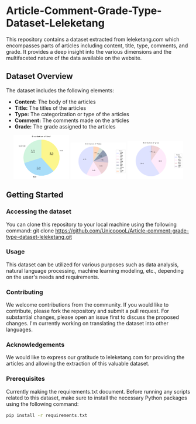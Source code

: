 # Article-Comment-Grade-Type-Dataset-Leleketang

This repository contains a dataset extracted from leleketang.com which encompasses parts of articles including content, title, type, comments, and grade. It provides a deep insight into the various dimensions and the multifaceted nature of the data available on the website.

## Dataset Overview

The dataset includes the following elements:

- **Content:** The body of the articles
- **Title:** The titles of the articles
- **Type:** The categorization or type of the articles
- **Comment:** The comments made on the articles
- **Grade:** The grade assigned to the articles

<p align="center">
  <img src="https://github.com/UnicooooL/Article-comment-grade-type-dataset-leleketang/blob/main/analysis/levels.png" alt="Distribution based on Levels" width="30%" />
  <img src="https://github.com/UnicooooL/Article-comment-grade-type-dataset-leleketang/blob/main/analysis/themes.png" alt="Distribution based on Themes" width="30%" /> 
  <img src="https://github.com/UnicooooL/Article-comment-grade-type-dataset-leleketang/blob/main/analysis/grades.png" alt="Distribution based on Grades" width="30%" />
</p>

## Getting Started

### Accessing the dataset
You can clone this repository to your local machine using the following command:
git clone https://github.com/UnicooooL/Article-comment-grade-type-dataset-leleketang.git

### Usage
This dataset can be utilized for various purposes such as data analysis, natural language processing, machine learning modeling, etc., depending on the user's needs and requirements.

### Contributing
We welcome contributions from the community. If you would like to contribute, please fork the repository and submit a pull request. For substantial changes, please open an issue first to discuss the proposed changes. I'm currently working on translating the dataset into other languages.

### Acknowledgements
We would like to express our gratitude to leleketang.com for providing the articles and allowing the extraction of this valuable dataset.

### Prerequisites
Currently making the requirements.txt document. 
Before running any scripts related to this dataset, make sure to install the necessary Python packages using the following command:
```bash
pip install -r requirements.txt


